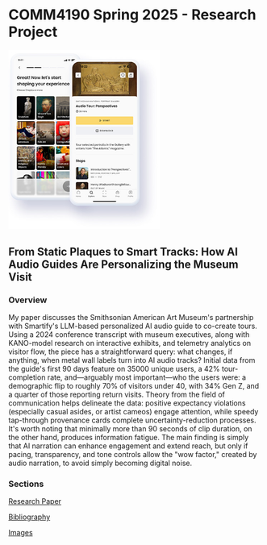 # COMM4190 Spring 2025 - Research Project

<img src="images/interfacegraphic-4.jpg" width=300/>

## From Static Plaques to Smart Tracks: How AI Audio Guides Are Personalizing the Museum Visit

### Overview

My paper discusses the Smithsonian American Art Museum's partnership with Smartify's LLM-based personalized AI audio guide to co-create tours. Using a 2024 conference transcript with museum executives, along with KANO-model research on interactive exhibits, and telemetry analytics on visitor flow, the piece has a straightforward query: what changes, if anything, when metal wall labels turn into AI audio tracks? Initial data from the guide's first 90 days feature on 35000 unique users, a 42% tour-completion rate, and—arguably most important—who the users were: a demographic flip to roughly 70% of visitors under 40, with 34% Gen Z, and a quarter of those reporting return visits. Theory from the field of communication helps delineate the data: positive expectancy violations (especially casual asides, or artist cameos) engage attention, while speedy tap-through provenance cards complete uncertainty-reduction processes. It's worth noting that minimally more than 90 seconds of clip duration, on the other hand, produces information fatigue. The main finding is simply that AI narration can enhance engagement and extend reach, but only if pacing, transparency, and tone controls allow the "wow factor," created by audio narration, to avoid simply becoming digital noise.

### Sections

[Research Paper](/researchpaper.ipynb)

[Bibliography](/bibliography.ipynb)

[Images](/images)


